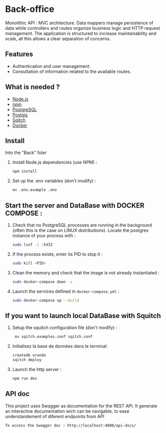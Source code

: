 # Back-office
 
Monolithic API : MVC architecture.
Data mappers manage persistence of data while controllers and routes organize business logic and HTTP request management. 
The application is structured to increase maintainability and scale, all this allows a clear separation of concerns.

## Features

- Authentication and user management.
- Consultation of information related to the available routes.

## What is needed ?

- [Node.js](https://nodejs.org/)
- [npm](https://www.npmjs.com/)
- [PostgreSQL](https://www.postgresql.org/)
- [Postgis](https://postgis.net/)
- [Sqitch](https://sqitch.org/)
- [Docker](https://www.docker.com/)

## Install
Into the "Back" foler

1. Install Node.js dependencies (use NPM) :

   ```bash
   npm install
   ```

2. Set up the .env variables (don't modify) : 

   ```bash
   mv .env.example .env
   ```

## Start the server and DataBase with DOCKER COMPOSE : 

1. Check that no PostgreSQL processes are running in the background (often this is the case on LINUX distributions). Locate the postgres instance of your process with :
   ```bash
   sudo lsof -i :5432
   ```

2. If the process exists, enter its PID to stop it :
   ```bash
   sudo kill <PID>
   ```

3. Clean the memory and check that the image is not already instantiated :
   ```bash
   sudo docker-compose down -v
   ```

4. Launch the services defined in `docker-compose.yml` :
   ```bash
   sudo docker-compose up --build
   ```

       
## If you want to launch local DataBase with Squitch 

1. Setup the squitch configuration file (don't modify) :
   ```bash
    mv sqitch.examples.conf sqitch.conf
   ```

3. Initialisez la base de données dans le terminal:
   ```bash
   createdb orando
   sqitch deploy
   ```

4. Launch the http server :
   ```bash
   npm run dev
   ```

## API doc
This project uses Swagger as documentation for the REST API. It generate an interactive documentation wich can be navigable, to ease understandement of diferent endpoints from API

    To access the Swagger doc : http://localhost:4000/api-docs/




